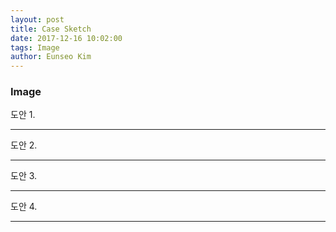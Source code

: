 ```yaml
---
layout: post
title: Case Sketch
date: 2017-12-16 10:02:00
tags: Image
author: Eunseo Kim
---
```


### Image

<amp-img src="{{ site.baseurl }}assets/images/doan1.jpg" width="629" height="712" layout="responsive" alt="" class="mb3"></amp-img>

도안 1.

<hr />

<amp-img src="{{ site.baseurl }}assets/images/doan2.jpg" width="691" height="435" layout="responsive" alt="" class="mb3"></amp-img>

도안 2.

<hr />

<amp-img src="{{ site.baseurl }}assets/images/doan3.jpg" width="781" height="674" layout="responsive" alt="" class="mb3"></amp-img>

도안 3.

<hr />

<amp-img src="{{ site.baseurl }}assets/images/doan4.jpg" width="630" height="825" layout="responsive" alt="" class="mb3"></amp-img>

도안 4.

<hr />
